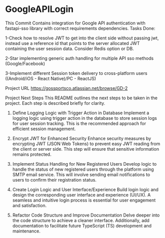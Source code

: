 # GoogleAPILogin

This Commit Contains integration for Google API authentication with fastapi-sso library with correct requirements dependencies.
Tasks Done:

1-Check how to resolve JWT to get into the client side without passing jwt, instead use a reference id that points to the server allocated JWT containing the user session data. Consider Redis option or DB.

2-Star implementing generic auth handling for multiple API sso methods (Google/Facebook)

3-Implement different Session token delivery to cross-platform users ((Android/iOS - React Native)/PC - ReactJS)

Project URL https://gossportsco.atlassian.net/browse/GD-2


Project Next Steps
This README outlines the next steps to be taken in the project. Each step is described briefly for clarity.

1. Define Logging Logic with Trigger Action in Database
Implement a logging logic using trigger action in the database to store session logs for user session tracking. This is the recommended approach for efficient session management.

2. Encrypt JWT for Enhanced Security
Enhance security measures by encrypting JWT (JSON Web Tokens) to prevent easy JWT reading from the client or server side. This step will ensure that sensitive information remains protected.

3. Implement Status Handling for New Registered Users
Develop logic to handle the status of new registered users through the platform using SMTP email service. This will involve sending email notifications to users to confirm their registration status.

4. Create Login Logic and User Interface/Experience
Build login logic and design the corresponding user interface and experience (UI/UX). A seamless and intuitive login process is essential for user engagement and satisfaction.

5. Refactor Code Structure and Improve Documentation
Delve deeper into the code structure to achieve a cleaner interface. Additionally, add documentation to facilitate future TypeScript (TS) development and maintenance.
